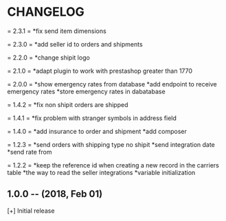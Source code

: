 # CHANGELOG
= 2.3.1 =
*fix send item dimensions

= 2.3.0 =
*add seller id to orders and shipments

= 2.2.0 =
*change shipit logo

= 2.1.0 =
*adapt plugin to work with prestashop greater than 1770

= 2.0.0 =
*show emergency rates from database
*add endpoint to receive emergency rates
*store emergency rates in dabatabase

= 1.4.2 =
*fix non shipit orders are shipped

= 1.4.1 =
*fix problem with  stranger symbols in address field

= 1.4.0 =
*add insurance to order and shipment
*add composer

= 1.2.3 =
*send orders with shipping type no shipit
*send integration date
*send rate from

= 1.2.2 =
*keep the reference id when creating a new record in the carriers table
*the way to read the seller integrations
*variable initialization

## 1.0.0 -- (2018, Feb 01)
[+] Initial release
